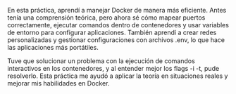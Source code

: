 En esta práctica, aprendí a manejar Docker de manera más eficiente. Antes tenía una comprensión teórica, pero ahora sé cómo mapear puertos correctamente, ejecutar comandos dentro de contenedores y usar variables de entorno para configurar aplicaciones. También aprendí a crear redes personalizadas y gestionar configuraciones con archivos .env, lo que hace las aplicaciones más portátiles.

Tuve que solucionar un problema con la ejecución de comandos interactivos en los contenedores, y al entender mejor los flags -i -t, pude resolverlo. Esta práctica me ayudó a aplicar la teoría en situaciones reales y mejorar mis habilidades en Docker.
